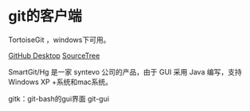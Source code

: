 # git的客户端



TortoiseGit ，windows下可用。

[GitHub Desktop](http://windows.github.com/)
[SourceTree](http://www.sourcetreeapp.com/)

SmartGit/Hg 是一家 syntevo 公司的产品，由于 GUI 采用 Java 编写，支持 Windows XP +系统和mac系统。

gitk：git-bash的gui界面
git-gui 